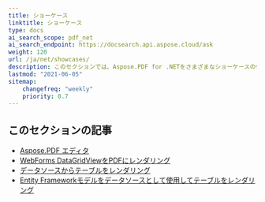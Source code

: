 ```yaml
---
title: ショーケース
linktitle: ショーケース
type: docs
ai_search_scope: pdf_net
ai_search_endpoint: https://docsearch.api.aspose.cloud/ask
weight: 120
url: /ja/net/showcases/
description: このセクションでは、Aspose.PDF for .NETをさまざまなショーケースの例でどのように使用できるかを説明します。
lastmod: "2021-06-05"
sitemap:
    changefreq: "weekly"
    priority: 0.7
---
```

## このセクションの記事

- [Aspose.PDF エディタ](/pdf/net/aspose-pdf-editor/)
- [WebForms DataGridViewをPDFにレンダリング](/pdf/net/render-webforms-datagridview-to-pdf/)
- [データソースからテーブルをレンダリング](/pdf/net/render-table-from-the-data-source/)
- [Entity Frameworkモデルをデータソースとして使用してテーブルをレンダリング](/pdf/net/render-table-using-entity-framework-model-as-data-source/)